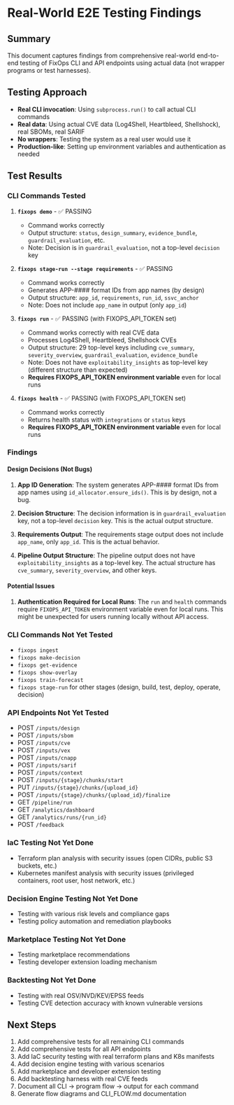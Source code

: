 # Real-World E2E Testing Findings

## Summary

This document captures findings from comprehensive real-world end-to-end testing of FixOps CLI and API endpoints using actual data (not wrapper programs or test harnesses).

## Testing Approach

- **Real CLI invocation**: Using `subprocess.run()` to call actual CLI commands
- **Real data**: Using actual CVE data (Log4Shell, Heartbleed, Shellshock), real SBOMs, real SARIF
- **No wrappers**: Testing the system as a real user would use it
- **Production-like**: Setting up environment variables and authentication as needed

## Test Results

### CLI Commands Tested

1. **`fixops demo`** - ✅ PASSING
   - Command works correctly
   - Output structure: `status`, `design_summary`, `evidence_bundle`, `guardrail_evaluation`, etc.
   - Note: Decision is in `guardrail_evaluation`, not a top-level `decision` key

2. **`fixops stage-run --stage requirements`** - ✅ PASSING
   - Command works correctly
   - Generates APP-#### format IDs from app names (by design)
   - Output structure: `app_id`, `requirements`, `run_id`, `ssvc_anchor`
   - Note: Does not include `app_name` in output (only `app_id`)

3. **`fixops run`** - ✅ PASSING (with FIXOPS_API_TOKEN set)
   - Command works correctly with real CVE data
   - Processes Log4Shell, Heartbleed, Shellshock CVEs
   - Output structure: 29 top-level keys including `cve_summary`, `severity_overview`, `guardrail_evaluation`, `evidence_bundle`
   - Note: Does not have `exploitability_insights` as top-level key (different structure than expected)
   - **Requires FIXOPS_API_TOKEN environment variable** even for local runs

4. **`fixops health`** - ✅ PASSING (with FIXOPS_API_TOKEN set)
   - Command works correctly
   - Returns health status with `integrations` or `status` keys
   - **Requires FIXOPS_API_TOKEN environment variable** even for local runs

### Findings

#### Design Decisions (Not Bugs)

1. **App ID Generation**: The system generates APP-#### format IDs from app names using `id_allocator.ensure_ids()`. This is by design, not a bug.

2. **Decision Structure**: The decision information is in `guardrail_evaluation` key, not a top-level `decision` key. This is the actual output structure.

3. **Requirements Output**: The requirements stage output does not include `app_name`, only `app_id`. This is the actual behavior.

4. **Pipeline Output Structure**: The pipeline output does not have `exploitability_insights` as a top-level key. The actual structure has `cve_summary`, `severity_overview`, and other keys.

#### Potential Issues

1. **Authentication Required for Local Runs**: The `run` and `health` commands require `FIXOPS_API_TOKEN` environment variable even for local runs. This might be unexpected for users running locally without API access.

### CLI Commands Not Yet Tested

- `fixops ingest`
- `fixops make-decision`
- `fixops get-evidence`
- `fixops show-overlay`
- `fixops train-forecast`
- `fixops stage-run` for other stages (design, build, test, deploy, operate, decision)

### API Endpoints Not Yet Tested

- POST `/inputs/design`
- POST `/inputs/sbom`
- POST `/inputs/cve`
- POST `/inputs/vex`
- POST `/inputs/cnapp`
- POST `/inputs/sarif`
- POST `/inputs/context`
- POST `/inputs/{stage}/chunks/start`
- PUT `/inputs/{stage}/chunks/{upload_id}`
- POST `/inputs/{stage}/chunks/{upload_id}/finalize`
- GET `/pipeline/run`
- GET `/analytics/dashboard`
- GET `/analytics/runs/{run_id}`
- POST `/feedback`

### IaC Testing Not Yet Done

- Terraform plan analysis with security issues (open CIDRs, public S3 buckets, etc.)
- Kubernetes manifest analysis with security issues (privileged containers, root user, host network, etc.)

### Decision Engine Testing Not Yet Done

- Testing with various risk levels and compliance gaps
- Testing policy automation and remediation playbooks

### Marketplace Testing Not Yet Done

- Testing marketplace recommendations
- Testing developer extension loading mechanism

### Backtesting Not Yet Done

- Testing with real OSV/NVD/KEV/EPSS feeds
- Testing CVE detection accuracy with known vulnerable versions

## Next Steps

1. Add comprehensive tests for all remaining CLI commands
2. Add comprehensive tests for all API endpoints
3. Add IaC security testing with real terraform plans and K8s manifests
4. Add decision engine testing with various scenarios
5. Add marketplace and developer extension testing
6. Add backtesting harness with real CVE feeds
7. Document all CLI → program flow → output for each command
8. Generate flow diagrams and CLI_FLOW.md documentation
